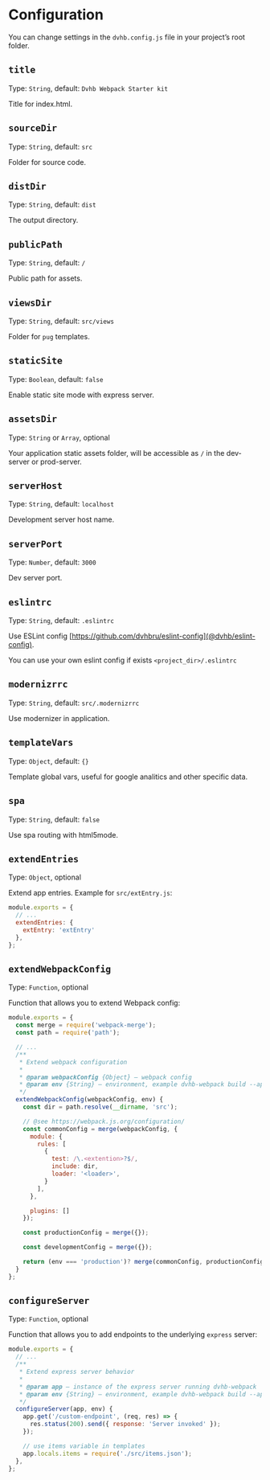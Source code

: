 # Configuration

You can change settings in the `dvhb.config.js` file in your project’s root folder.

## `title`
Type: `String`, default: `Dvhb Webpack Starter kit`

Title for index.html.

## `sourceDir`
Type: `String`, default: `src`

Folder for source code.

## `distDir`
Type: `String`, default: `dist`

The output directory.

## `publicPath`
Type: `String`, default: `/`

Public path for assets.

## `viewsDir`
Type: `String`, default: `src/views`

Folder for `pug` templates.

## `staticSite`
Type: `Boolean`, default: `false`

Enable static site mode with express server.

## `assetsDir`
Type: `String` or `Array`, optional

Your application static assets folder, will be accessible as `/` in the dev-server or prod-server.

## `serverHost`
Type: `String`, default: `localhost`

Development server host name.

## `serverPort`
Type: `Number`, default: `3000`

Dev server port.

## `eslintrc`
Type: `String`, default: `.eslintrc`

Use ESLint config [https://github.com/dvhbru/eslint-config](@dvhb/eslint-config).

You can use your own eslint config if exists `<project_dir>/.eslintrc`

## `modernizrrc`
Type: `String`, default: `src/.modernizrrc`

Use modernizer in application.

## `templateVars`
Type: `Object`, default: `{}`

Template global vars, useful for google analitics and other specific data.

## `spa`
Type: `String`, default: `false`

Use spa routing with html5mode.

## `extendEntries`
Type: `Object`, optional

Extend app entries. Example for `src/extEntry.js`:

```javascript
module.exports = {
  // ...
  extendEntries: {
    extEntry: 'extEntry'
  },
};
```


## `extendWebpackConfig`
Type: `Function`, optional

Function that allows you to extend Webpack config:

```javascript
module.exports = {
  const merge = require('webpack-merge');
  const path = require('path');

  // ...
  /**
   * Extend webpack configuration
   *
   * @param webpackConfig {Object} – webpack config
   * @param env {String} – environment, example dvhb-webpack build --app-env=development
   */
  extendWebpackConfig(webpackConfig, env) {
    const dir = path.resolve(__dirname, 'src');

    // @see https://webpack.js.org/configuration/
    const commonConfig = merge(webpackConfig, {
      module: {
        rules: [
          {
            test: /\.<extention>?$/,
            include: dir,
            loader: '<loader>',
          }
        ],
      },

      plugins: []
    });

    const productionConfig = merge({});

    const developmentConfig = merge({});

    return (env === 'production')? merge(commonConfig, productionConfig) : merge(commonConfig, developmentConfig);
  }
};
```

## `configureServer`
Type: `Function`, optional

Function that allows you to add endpoints to the underlying `express` server:

```javascript
module.exports = {
  // ...
  /**
   * Extend express server behavior
   *
   * @param app – instance of the express server running dvhb-webpack
   * @param env {String} – environment, example dvhb-webpack build --app-env=development
   */
  configureServer(app, env) {
    app.get('/custom-endpoint', (req, res) => {
      res.status(200).send({ response: 'Server invoked' });
    });

    // use items variable in templates
    app.locals.items = require('./src/items.json');
  },
};
```
